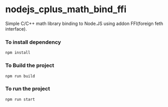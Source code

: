 # nodejs_cplus_math_bind_ffi

Simple C/C++ math library binding to Node.JS using addon FFI(foreign feth interface).


### To install dependency
```
npm install
```

### To Build the project
```
npm run build
```

### To run the project
```
npm run start
```
